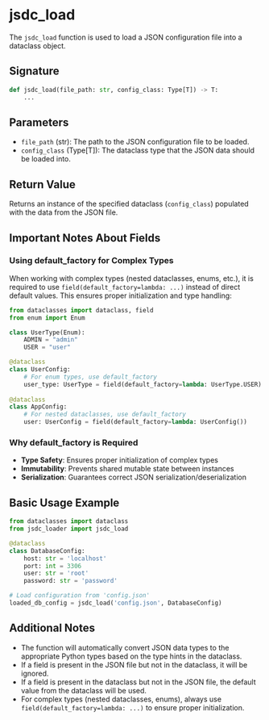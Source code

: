 # jsdc_load

The `jsdc_load` function is used to load a JSON configuration file into a dataclass object.

## Signature

```python
def jsdc_load(file_path: str, config_class: Type[T]) -> T:
    ...
```

## Parameters

- `file_path` (str): The path to the JSON configuration file to be loaded.
- `config_class` (Type[T]): The dataclass type that the JSON data should be loaded into.

## Return Value

Returns an instance of the specified dataclass (`config_class`) populated with the data from the JSON file.

## Important Notes About Fields

### Using default_factory for Complex Types

When working with complex types (nested dataclasses, enums, etc.), it is required to use `field(default_factory=lambda: ...)` instead of direct default values. This ensures proper initialization and type handling:

```python
from dataclasses import dataclass, field
from enum import Enum

class UserType(Enum):
    ADMIN = "admin"
    USER = "user"

@dataclass
class UserConfig:
    # For enum types, use default_factory
    user_type: UserType = field(default_factory=lambda: UserType.USER)
    
@dataclass
class AppConfig:
    # For nested dataclasses, use default_factory
    user: UserConfig = field(default_factory=lambda: UserConfig())
```

### Why default_factory is Required

- **Type Safety**: Ensures proper initialization of complex types
- **Immutability**: Prevents shared mutable state between instances
- **Serialization**: Guarantees correct JSON serialization/deserialization

## Basic Usage Example

```python
from dataclasses import dataclass
from jsdc_loader import jsdc_load

@dataclass
class DatabaseConfig:
    host: str = 'localhost'
    port: int = 3306
    user: str = 'root'
    password: str = 'password'

# Load configuration from 'config.json'
loaded_db_config = jsdc_load('config.json', DatabaseConfig)
```

## Additional Notes

- The function will automatically convert JSON data types to the appropriate Python types based on the type hints in the dataclass.
- If a field is present in the JSON file but not in the dataclass, it will be ignored.
- If a field is present in the dataclass but not in the JSON file, the default value from the dataclass will be used.
- For complex types (nested dataclasses, enums), always use `field(default_factory=lambda: ...)` to ensure proper initialization.
